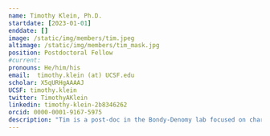 ```yaml
---
name: Timothy Klein, Ph.D.
startdate: [2023-01-01]
enddate: []
image: /static/img/members/tim.jpeg
altimage: /static/img/members/tim_mask.jpg
position: Postdoctoral Fellow
#current:
pronouns: He/him/his
email: 	timothy.klein (at) UCSF.edu
scholar: X5qURHgAAAAJ
UCSF: timothy.klein
twitter: TimothyAKlein
linkedin: timothy-klein-2b8346262
orcid: 0000-0001-9167-5975
description: "Tim is a post-doc in the Bondy-Denomy lab focused on characterizing the anti-phage systems of Gram-positive bacteria. He received his BSc in Biomedical Sciences from the University of Waterloo in Canada. He then did his PhD in the lab of Dr. John Whitney at McMaster University, studying how the type VII secretion system of Streptococcus intermedius exports toxic effectors. Tim spends his free time exploring the great city of San Francisco with his wife and dog and philosophizing over the finer points of Canadian vs. American culture (mostly in favour of Canada)."
---
```

